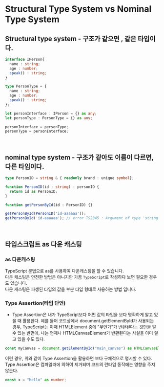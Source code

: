 # Structural Type System vs Nominal Type System

## Structural type system - 구조가 같으면 , 같은 타입이다.

```ts
interface IPerson{
  name : string;
  age : number;
  speak() : string;
}

type PersonType = {
  name : string;
  age : number;
  speak() : string;
};

let personInterface : IPerson = {} as any;
let personType : PersonType = {} as any;

personInterface = personType;
personType = personInterface;
```

<br>

## nominal type system - 구조가 같아도 이름이 다르면, 다른 타입이다.

```ts
type PersonID = string & { readonly brand : unique symbol};

function PersonID(id : string) : personID {
  return id as PersonID;
}

function getPersonById(id : PersonID) {}

getPersonById(PersonID('id-aaaaaa'));
getPersonById('id-aaaaaa'); // error TS2345 : Argument of type 'string' is not assignable to parameter of type 'PersonID' TYpe 'string' is not assignabel to type '{ readonly brand : unique symbol; } '.
```

<br>

## 타입스크립트 as 다운 캐스팅

### as 다운캐스팅
TypeScript 문법으로 as를 사용하여 다운캐스팅을 할 수 있습니다.  
다운 캐스팅은 안전한 방법은 아니지만 가끔 `TypeScript`로 작성하다 보면 필요한 경우도 있습니다.  
다운 캐스팅은 파생된 타입의 값을 부분 타입 형태로 사용하는 방법 입니다.

### Type Assertion(타입 단언)

- Type Assertion은 내가 TypeScript보다 어떤 값의 타입을 보다 명확하게 알고 있을 때 활용한다.
예를 들어 코드상에서 document.getElementById가 사용되는 경우, TypeScript는 이때 HTMLElement 중에 "무언가"가 반환된다는 것만을 알 수 있는 반면에, 나는 언제나 HTMLCanvasElement가 반환된다는 사실을 이미 알고 있을 수도 있다.

```ts
const myCanvas = document.getElementById("main_canvas") as HTMLCanvasElement;
```
이런 경우, 위와 같이 Type Assertion을 활용하면 보다 구체적으로 명시할 수 있다.  
Type Assertion은 컴파일러에 의하여 제거되며 코드의 런타임 동작에는 영향을 주지않는다.

```ts
const x = "hello" as number;
```
